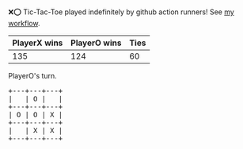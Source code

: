 :x::o: Tic-Tac-Toe played indefinitely by github action runners! See [my workflow](.github/workflows/play.yaml).

|PlayerX wins|PlayerO wins|Ties|
|-|-|-|
|135|124|60|

PlayerO's turn.

<pre>
+---+---+---+
|   | O |   |
+---+---+---+
| O | O | X |
+---+---+---+
|   | X | X |
+---+---+---+
</pre>